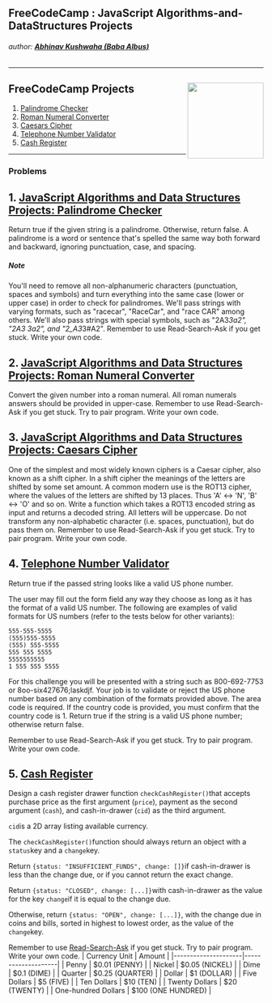 ## FreeCodeCamp : JavaScript Algorithms-and-DataStructures Projects
###### author: [**Abhinav Kushwaha (Baba Albus)**](http://babaalbus.com/ "http://babaalbus.com/")
---
## FreeCodeCamp Projects <img align="right" width="150" height="150" src="https://s3.amazonaws.com/freecodecamp/curriculum-diagram-full.jpg">
1. [Palindrome Checker](https://github.com/Abhi9935/FCC-JavaScriptAlgorithms-and-DataStructuresProjects/blob/master/PalindromeChecker.js)
2. [Roman Numeral Converter](https://github.com/Abhi9935/FCC-JavaScriptAlgorithms-and-DataStructuresProjects/blob/master/RomanNumeralConverter.js)
3. [Caesars Cipher](https://github.com/Abhi9935/FCC-JavaScriptAlgorithms-and-DataStructuresProjects/blob/master/Caesars%20Cipher.js)
4. [Telephone Number Validator](https://github.com/Abhi9935/FCC-JavaScriptAlgorithms-and-DataStructuresProjects/blob/master/Telephone_Number_Validator.js)
5. [Cash Register](https://github.com/Abhi9935/FCC-JavaScriptAlgorithms-and-DataStructuresProjects/blob/master/Cash_Register.js)
---
### Problems
## 1. [JavaScript Algorithms and Data Structures Projects: Palindrome Checker](https://github.com/Abhi9935/FCC-JavaScriptAlgorithms-and-DataStructuresProjects/blob/master/PalindromeChecker.js)
Return true if the given string is a palindrome. Otherwise, return false.
A palindrome is a word or sentence that's spelled the same way both forward and backward, ignoring punctuation, case, and spacing.
##### Note
You'll need to remove all non-alphanumeric characters (punctuation, spaces and symbols) and turn everything into the same case (lower or upper case) in order to check for palindromes.
We'll pass strings with varying formats, such as "racecar", "RaceCar", and "race CAR" among others.
We'll also pass strings with special symbols, such as "2A3*3a2", "2A3 3a2", and "2_A3*3#A2".
Remember to use Read-Search-Ask if you get stuck. Write your own code.
## 2. [JavaScript Algorithms and Data Structures Projects: Roman Numeral Converter](https://github.com/Abhi9935/FCC-JavaScriptAlgorithms-and-DataStructuresProjects/blob/master/RomanNumeralConverter.js)
Convert the given number into a roman numeral.
All roman numerals answers should be provided in upper-case.
Remember to use Read-Search-Ask if you get stuck. Try to pair program. Write your own code.
## 3. [JavaScript Algorithms and Data Structures Projects: Caesars Cipher](https://github.com/Abhi9935/FCC-JavaScriptAlgorithms-and-DataStructuresProjects/blob/master/Caesars%20Cipher.js)
One of the simplest and most widely known ciphers is a Caesar cipher, also known as a shift cipher. In a shift cipher the meanings of the letters are shifted by some set amount.
A common modern use is the ROT13 cipher, where the values of the letters are shifted by 13 places. Thus 'A' ↔ 'N', 'B' ↔ 'O' and so on.
Write a function which takes a ROT13 encoded string as input and returns a decoded string.
All letters will be uppercase. Do not transform any non-alphabetic character (i.e. spaces, punctuation), but do pass them on.
Remember to use Read-Search-Ask if you get stuck. Try to pair program. Write your own code.
## 4. [Telephone Number Validator]()
Return true if the passed string looks like a valid US phone number.

The user may fill out the form field any way they choose as long as it has the format of a valid US number. The following are examples of valid formats for US numbers (refer to the tests below for other variants):
```
555-555-5555
(555)555-5555
(555) 555-5555
555 555 5555
5555555555
1 555 555 5555
```
For this challenge you will be presented with a string such as 800-692-7753 or 8oo-six427676;laskdjf. Your job is to validate or reject the US phone number based on any combination of the formats provided above. The area code is required. If the country code is provided, you must confirm that the country code is 1. Return true if the string is a valid US phone number; otherwise return false.

Remember to use Read-Search-Ask if you get stuck. Try to pair program. Write your own code.
## 5. [Cash Register]()
Design a cash register drawer function `checkCashRegister()`that accepts
purchase price as the first argument (`price`), payment as the second
argument (`cash`), and cash-in-drawer (`cid`) as the third argument.

`cid`is a 2D array listing available currency.

The `checkCashRegister()`function should always return an object with
a `status`key and a `change`key.

Return `{status: "INSUFFICIENT_FUNDS", change: []}`if cash-in-drawer is
less than the change due, or if you cannot return the exact change.

Return `{status: "CLOSED", change: [...]}`with cash-in-drawer as the
value for the key `change`if it is equal to the change due.

Otherwise, return `{status: "OPEN", change: [...]}`, with the change due
in coins and bills, sorted in highest to lowest order, as the value of
the `change`key.

Remember to
use [Read-Search-Ask](http://forum.freecodecamp.org/t/how-to-get-help-when-you-are-stuck/19514) if
you get stuck. Try to pair program. Write your own code.
| Currency Unit       | Amount             |
|---------------------|--------------------|
| Penny               | $0.01 (PENNY)      |
| Nickel              | $0.05 (NICKEL)     |
| Dime                | $0.1 (DIME)        |
| Quarter             | $0.25 (QUARTER)    |
| Dollar              | $1 (DOLLAR)        |
| Five Dollars        | $5 (FIVE)          |
| Ten Dollars         | $10 (TEN)          |
| Twenty Dollars      | $20 (TWENTY)       |
| One-hundred Dollars | $100 (ONE HUNDRED) |